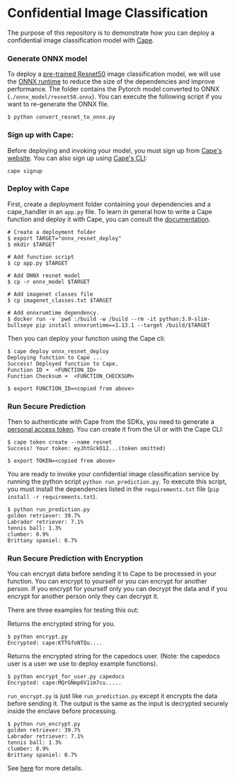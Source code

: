 # Confidential Image Classification
The purpose of this repository is to demonstrate how you can deploy a confidential image classification model with [Cape](https://capeprivacy.com/).

### Generate ONNX model
To deploy a [pre-trained Resnet50](https://pytorch.org/vision/main/models/generated/torchvision.models.resnet50.html#resnet50) image classification model, we will use the [ONNX runtime](https://onnxruntime.ai/) to reduce the size of the dependencies and improve performance. The folder contains the Pytorch model converted to ONNX (`./onnx_model/resnet50.onnx`). You can execute the following script if you want to re-generate the ONNX file.
```console
$ python convert_resnet_to_onnx.py
```

### Sign up with Cape:
Before deploying and invoking your model, you must sign up from [Cape's website](https://capeprivacy.com/). You can also sign up using [Cape's CLI](https://docs.capeprivacy.com/getting-started/#install-the-cape-cli):
```console
cape signup
```

### Deploy with Cape

First, create a deployment folder containing your dependencies and a cape_handler in an `app.py` file. To learn in general how to write a Cape function and deploy it with Cape, you can consult the [documentation](https://docs.capeprivacy.com/tutorials/writing).
```console
# Create a deployment folder
$ export TARGET="onnx_resnet_deploy"
$ mkdir $TARGET

# Add function script
$ cp app.py $TARGET

# Add ONNX resnet model
$ cp -r onnx_model $TARGET

# Add imagenet classes file
$ cp imagenet_classes.txt $TARGET

# Add onnxrumtime dependency.
$ docker run -v `pwd`:/build -w /build --rm -it python:3.9-slim-bullseye pip install onnxruntime==1.13.1 --target /build/$TARGET
```

Then you can deploy your function using the Cape cli:
```console
$ cape deploy onnx_resnet_deploy
Deploying function to Cape ...
Success! Deployed function to Cape.
Function ID ➜  <FUNCTION_ID>
Function Checksum ➜  <FUNCTION_CHECKSUM>

$ export FUNCTION_ID=<copied from above>
```

### Run Secure Prediction

Then to authenticate with Cape from the SDKs, you need to generate a [personal access token](https://docs.capeprivacy.com/reference/user-tokens/#creating-a-personal-access-token). You can create it from the UI or with the Cape CLI:
```console
$ cape token create --name resnet
Success! Your token: eyJhtGckO12...(token omitted)

$ export TOKEN=<copied from above>
```

You are ready to invoke your confidential image classification service by running the python script `python run_prediction.py`. To execute this script, you must install the dependencies listed in the `requirements.txt` file (`pip install -r requirements.txt`).
```console
$ python run_prediction.py
golden retriever: 39.7%
Labrador retriever: 7.1%
tennis ball: 1.3%
clumber: 0.9%
Brittany spaniel: 0.7%
```

### Run Secure Prediction with Encryption

You can encrypt data before sending it to Cape to be processed in your function. You can encrypt
to yourself or you can encrypt for another person. If you encrypt for yourself only you can decrypt the
data and if you encrypt for another person only they can decrypt it.

There are three examples for testing this out:

Returns the encrypted string for you.

```console
$ python encrypt.py
Encrypted: cape:KTTGfoNTQu....
```

Returns the encrypted string for the capedocs user. (Note: the capedocs user is a user we use to deploy example functions).

```console
$ python encrypt_for_user.py capedocs
Encrypted: cape:MQrGNmp6V1im7cu.....
```

`run_encrypt.py` is just like `run_prediction.py` except it encrypts the data before sending it. The
output is the same as the input is decrypted securely inside the enclave before processing.

```console
$ python run_encrypt.py
golden retriever: 39.7%
Labrador retriever: 7.1%
tennis ball: 1.3%
clumber: 0.9%
Brittany spaniel: 0.7%
```

See [here](https://docs.capeprivacy.com/concepts/encrypt) for more details.
